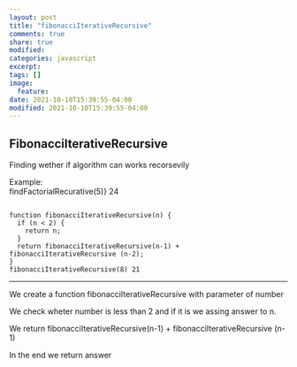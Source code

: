 ```yaml
---
layout: post
title: "fibonacciIterativeRecursive"
comments: true
share: true
modified:
categories: javascript
excerpt:
tags: []
image:
  feature:
date: 2021-10-10T15:39:55-04:00
modified: 2021-10-10T15:39:55-04:00
---
```


## FibonacciIterativeRecursive

Finding wether if algorithm can works recorsevily

Example:<br>
findFactorialRecurative(5)} 24  <br>




~~~

function fibonacciIterativeRecursive(n) {
  if (n < 2) {
    return n;
  }
  return fibonacciIterativeRecursive(n-1) + fibonacciIterativeRecursive (n-2);
}
fibonacciIterativeRecursive(8) 21

~~~
___

We create a function fibonacciIterativeRecursive with parameter of number <br>

We check wheter number is less than 2 and if it is we assing answer to n.<br>

We return fibonacciIterativeRecursive(n-1) + fibonacciIterativeRecursive (n-1) <br>

In the end we return answer

